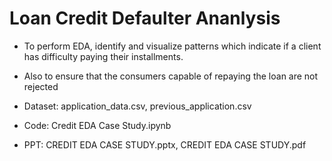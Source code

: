 # Loan Credit Defaulter Ananlysis
- To perform EDA, identify and visualize patterns which indicate if a client has difficulty paying their installments.
- Also to ensure that the consumers capable of repaying the loan are not rejected

- Dataset: application_data.csv, previous_application.csv 
- Code: Credit EDA Case Study.ipynb
- PPT: CREDIT EDA CASE STUDY.pptx,  CREDIT EDA CASE STUDY.pdf
